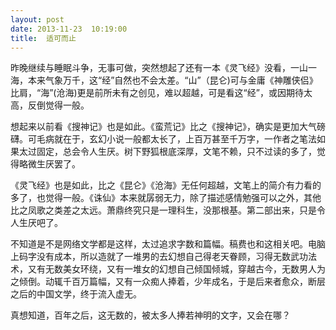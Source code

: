 ```yaml
---
layout: post
date: 2013-11-23  10:19:00
title:  适可而止
---
```


<p>
昨晚继续与睡眠斗争，无事可做，突然想起了还有一本《灵飞经》没看，一山一海，本来气象万千，这“经”自然也不会太差。“山”（昆仑)可与金庸《神雕侠侣》比肩，“海”(沧海)更是前所未有之创见，难以超越，可是看这“经”，或因期待太高，反倒觉得一般。

想起来以前看《搜神记》也是如此。《蛮荒记》比之《搜神记》，确实是更加大气磅礴。可毛病就在于，玄幻小说一般都太长了，上百万甚至千万字，一作者之笔法如果太过固定，总会令人生厌。树下野狐根底深厚，文笔不赖，只不过读的多了，觉得略微生厌罢了。

《灵飞经》也是如此，比之《昆仑》《沧海》无任何超越，文笔上的简介有力看的多了，也觉得一般。《诛仙》本来就孱弱无力，除了描述感情勉强可以之外，其他比之凤歌之类差之太远。萧鼎终究只是一理科生，没那根基。第二部出来，只是令人生厌吧了。

不知道是不是网络文学都是这样，太过追求字数和篇幅。稿费也和这相关吧。电脑上码字没有成本，所以造就了一堆男的去幻想自己得老天眷顾，习得无数武功法术，又有无数美女环绕，又有一堆女的幻想自己倾国倾城，穿越古今，无数男人为之倾倒。动辄千百万篇幅，又有一众痴人捧着，少年成名，于是后来者愈众，断层之后的中国文学，终于流入虚无。

真想知道，百年之后，这无数的，被太多人捧若神明的文字，又会在哪？

</p>
